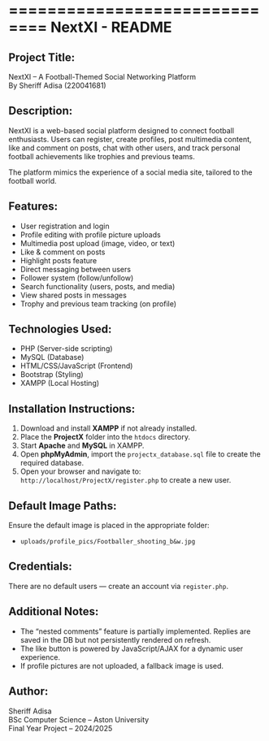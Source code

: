 ==============================
 NextXI - README
==============================

Project Title:
--------------
NextXI – A Football-Themed Social Networking Platform  
By Sheriff Adisa (220041681)


Description:
-------------
NextXI is a web-based social platform designed to connect football enthusiasts. Users can register, create profiles, post multimedia content, like and comment on posts, chat with other users, and track personal football achievements like trophies and previous teams.

The platform mimics the experience of a social media site, tailored to the football world.

Features:
---------
- User registration and login
- Profile editing with profile picture uploads
- Multimedia post upload (image, video, or text)
- Like & comment on posts
- Highlight posts feature
- Direct messaging between users
- Follower system (follow/unfollow)
- Search functionality (users, posts, and media)
- View shared posts in messages
- Trophy and previous team tracking (on profile)

Technologies Used:
------------------
- PHP (Server-side scripting)
- MySQL (Database)
- HTML/CSS/JavaScript (Frontend)
- Bootstrap (Styling)
- XAMPP (Local Hosting)

Installation Instructions:
--------------------------
1. Download and install **XAMPP** if not already installed.
2. Place the **ProjectX** folder into the `htdocs` directory.
3. Start **Apache** and **MySQL** in XAMPP.
4. Open **phpMyAdmin**, import the `projectx_database.sql` file to create the required database.
5. Open your browser and navigate to:  
   `http://localhost/ProjectX/register.php` to create a new user.

Default Image Paths:
--------------------
Ensure the  default image is placed in the appropriate folder:
- `uploads/profile_pics/Footballer_shooting_b&w.jpg`  

Credentials:
------------
There are no default users — create an account via `register.php`.

Additional Notes:
-----------------
- The “nested comments” feature is partially implemented. Replies are saved in the DB but not persistently rendered on refresh.
- The like button is powered by JavaScript/AJAX for a dynamic user experience.
- If profile pictures are not uploaded, a fallback image is used.

Author:
-------
Sheriff Adisa  
BSc Computer Science – Aston University  
Final Year Project – 2024/2025

